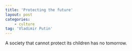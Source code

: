 ```yaml
---
title: 'Protecting the future'
layout: post
categories:
    - culture
tag: 'Vladimir Putin'
---
```


A society that cannot protect its children has no tomorrow.